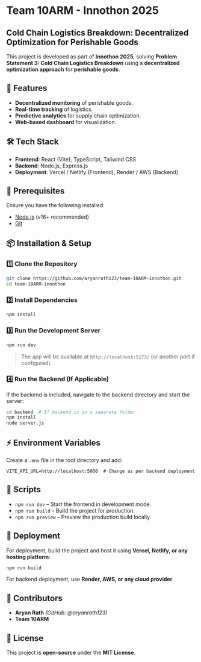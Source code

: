 # Team 10ARM - Innothon 2025

## Cold Chain Logistics Breakdown: Decentralized Optimization for Perishable Goods

This project is developed as part of **Innothon 2025**, solving **Problem Statement 3: Cold Chain Logistics Breakdown** using a **decentralized optimization approach** for **perishable goods**.

## 🚀 Features
- **Decentralized monitoring** of perishable goods.
- **Real-time tracking** of logistics.
- **Predictive analytics** for supply chain optimization.
- **Web-based dashboard** for visualization.

## 🛠️ Tech Stack
- **Frontend**: React (Vite), TypeScript, Tailwind CSS
- **Backend**: Node.js, Express.js
- **Deployment**: Vercel / Netlify (Frontend), Render / AWS (Backend)

## 📌 Prerequisites
Ensure you have the following installed:
- [Node.js](https://nodejs.org/) (v16+ recommended)
- [Git](https://git-scm.com/)

## 📦 Installation & Setup
### 1️⃣ Clone the Repository
```sh
git clone https://github.com/aryanrath123/team-10ARM-innothon.git
cd team-10ARM-innothon
```

### 2️⃣ Install Dependencies
```sh
npm install
```

### 3️⃣ Run the Development Server
```sh
npm run dev
```
> The app will be available at `http://localhost:5173/` (or another port if configured).

### 4️⃣ Run the Backend (If Applicable)
If the backend is included, navigate to the backend directory and start the server:
```sh
cd backend  # If backend is in a separate folder
npm install
node server.js
```

## ⚡ Environment Variables
Create a `.env` file in the root directory and add:
```env
VITE_API_URL=http://localhost:5000  # Change as per backend deployment
```

## 📜 Scripts
- `npm run dev` – Start the frontend in development mode.
- `npm run build` – Build the project for production.
- `npm run preview` – Preview the production build locally.

## 🚀 Deployment
For deployment, build the project and host it using **Vercel, Netlify, or any hosting platform**:
```sh
npm run build
```

For backend deployment, use **Render, AWS, or any cloud provider**.

## 🤝 Contributors
- **Aryan Rath** *(GitHub: @aryanrath123)*
- **Team 10ARM**

## 📄 License
This project is **open-source** under the **MIT License**.

